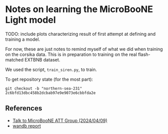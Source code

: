 # Notes on learning the MicroBooNE Light model

TODO: include plots characterizing result of first attempt at defining and training a model.

For now, these are just notes to remind myself of what we did when training on the corsika data.
This is in preparation to training on the real flash-matched EXTBNB dataset.

We used the script, `train_siren.py`, to train.

To get repository state (for the most part):

```
git checkout -b "northern-sea-231" 2c6bfd13dbc458b2dcbab97e9e9073e6cbbfda2e
```

## References

* [Talk to MicroBooNE ATT Group (2024/04/09)](https://docs.google.com/presentation/d/1KI6Lg2BcSBd9t_JHHXqPPVbg_nfYL0XENPYnbZWDTUk/edit?usp=sharing)
* [wandb report](https://api.wandb.ai/links/nutufts/sccs61gv)